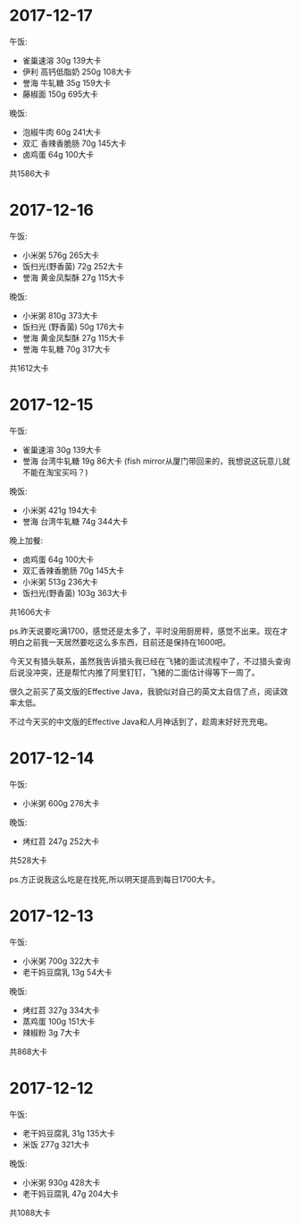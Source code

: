 # 2017-12-17
午饭:
- 雀巢速溶 30g 139大卡
- 伊利 高钙低脂奶 250g 108大卡
- 誉海 牛轧糖 35g 159大卡
- 藤椒面 150g 695大卡

晚饭:
- 泡椒牛肉 60g 241大卡
- 双汇 香辣香脆肠 70g 145大卡
- 卤鸡蛋 64g 100大卡

共1586大卡

# 2017-12-16
午饭:
- 小米粥 576g 265大卡
- 饭扫光(野香菌) 72g 252大卡 
- 誉海 黄金凤梨酥 27g 115大卡

晚饭:
- 小米粥 810g 373大卡
- 饭扫光 (野香菌) 50g 176大卡
- 誉海 黄金凤梨酥 27g 115大卡
- 誉海 牛轧糖 70g 317大卡

共1612大卡 

# 2017-12-15
午饭:
- 雀巢速溶 30g 139大卡
- 誉海 台湾牛轧糖 19g 86大卡 (fish mirror从厦门带回来的，我想说这玩意儿就不能在淘宝买吗？)

晚饭:
- 小米粥 421g 194大卡
- 誉海 台湾牛轧糖 74g 344大卡 

晚上加餐:
- 卤鸡蛋 64g 100大卡
- 双汇香辣香脆肠 70g 145大卡
- 小米粥 513g 236大卡
- 饭扫光(野香菌) 103g 363大卡

共1606大卡

ps.昨天说要吃满1700，感觉还是太多了，平时没用厨房秤，感觉不出来。现在才明白之前我一天居然要吃这么多东西，目前还是保持在1600吧。

今天又有猎头联系，虽然我告诉猎头我已经在飞猪的面试流程中了，不过猎头查询后说没冲突，还是帮忙内推了阿里钉钉，飞猪的二面估计得等下一周了。

很久之前买了英文版的Effective Java，我貌似对自己的英文太自信了点，阅读效率太低。

不过今天买的中文版的Effective Java和人月神话到了，趁周末好好充充电。

# 2017-12-14
午饭:
- 小米粥 600g 276大卡

晚饭:
- 烤红苕 247g 252大卡

共528大卡

ps.方正说我这么吃是在找死,所以明天提高到每日1700大卡。

# 2017-12-13
午饭:
- 小米粥 700g 322大卡
- 老干妈豆腐乳 13g 54大卡

晚饭:
- 烤红苕 327g 334大卡
- 蒸鸡蛋 100g 151大卡
- 辣椒粉 3g 7大卡

共868大卡

# 2017-12-12
午饭:
- 老干妈豆腐乳 31g 135大卡
- 米饭 277g 321大卡

晚饭:
- 小米粥 930g 428大卡
- 老干妈豆腐乳 47g 204大卡

共1088大卡

